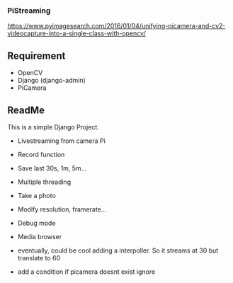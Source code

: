### PiStreaming
https://www.pyimagesearch.com/2016/01/04/unifying-picamera-and-cv2-videocapture-into-a-single-class-with-opencv/

## Requirement
- OpenCV
- Django (django-admin)
- PiCamera

## ReadMe
This is a simple Django Project.
- Livestreaming from camera Pi
- Record function
- Save last 30s, 1m, 5m...
- Multiple threading
- Take a photo
- Modify resolution, framerate...
- Debug mode
- Media browser

- eventually, could be cool adding a interpoller.
 So it streams at 30 but translate to 60
 - add a condition if picamera doesnt exist ignore
